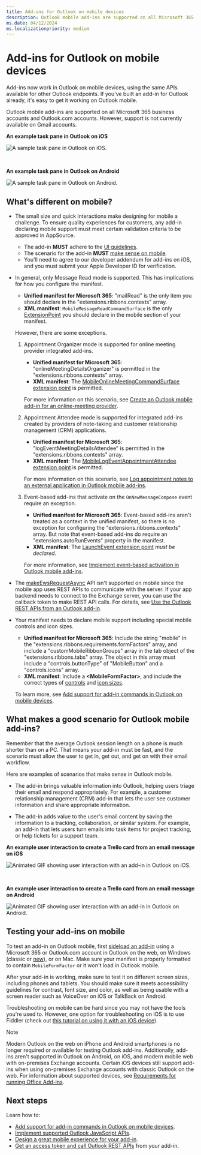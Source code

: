 ```yaml
---
title: Add-ins for Outlook on mobile devices
description: Outlook mobile add-ins are supported on all Microsoft 365 business accounts and Outlook.com accounts.
ms.date: 04/12/2024
ms.localizationpriority: medium
---
```


# Add-ins for Outlook on mobile devices

Add-ins now work in Outlook on mobile devices, using the same APIs available for other Outlook endpoints. If you've built an add-in for Outlook already, it's easy to get it working on Outlook mobile.

Outlook mobile add-ins are supported on all Microsoft 365 business accounts and Outlook.com accounts. However, support is not currently available on Gmail accounts.

**An example task pane in Outlook on iOS**

![A sample task pane in Outlook on iOS.](../images/outlook-mobile-addin-taskpane.png)

<br/>

**An example task pane in Outlook on Android**

![A sample task pane in Outlook on Android.](../images/outlook-mobile-addin-taskpane-android.png)

## What's different on mobile?

- The small size and quick interactions make designing for mobile a challenge. To ensure quality experiences for customers, any add-in declaring mobile support must meet certain validation criteria to be approved in AppSource.
  - The add-in **MUST** adhere to the [UI guidelines](outlook-addin-design.md).
  - The scenario for the add-in **MUST** [make sense on mobile](#what-makes-a-good-scenario-for-outlook-mobile-add-ins).
  - You'll need to agree to our developer addendum for add-ins on iOS, and you must submit your Apple Developer ID for verification.

- In general, only Message Read mode is supported. This has implications for how you configure the manifest.
  - **Unified manifest for Microsoft 365**: "mailRead" is the only item you should declare in the "extensions.ribbons.contexts" array.
  - **XML manifest**: `MobileMessageReadCommandSurface` is the only [ExtensionPoint](/javascript/api/manifest/extensionpoint#mobilemessagereadcommandsurface) you should declare in the mobile section of your manifest. 
  
  However, there are some exceptions.
  1. Appointment Organizer mode is supported for online meeting provider integrated add-ins.
     - **Unified manifest for Microsoft 365**: "onlineMeetingDetailsOrganizer" is permitted in the "extensions.ribbons.contexts" array.
     - **XML manifest**: The [MobileOnlineMeetingCommandSurface extension point](/javascript/api/manifest/extensionpoint#mobileonlinemeetingcommandsurface) is permitted. 
  
     For more information on this scenario, see [Create an Outlook mobile add-in for an online-meeting provider](online-meeting.md).

  1. Appointment Attendee mode is supported for integrated add-ins created by providers of note-taking and customer relationship management (CRM) applications. 
     - **Unified manifest for Microsoft 365**: "logEventMeetingDetailsAttendee" is permitted in the "extensions.ribbons.contexts" array.
     - **XML manifest**: The [MobileLogEventAppointmentAttendee extension point](/javascript/api/manifest/extensionpoint#mobilelogeventappointmentattendee) is permitted. 
    
     For more information on this scenario, see [Log appointment notes to an external application in Outlook mobile add-ins](mobile-log-appointments.md).

  1. Event-based add-ins that activate on the `OnNewMessageCompose` event require an exception.
     - **Unified manifest for Microsoft 365**: Event-based add-ins aren't treated as a context in the unified manifest, so there is no exception for configuring the "extensions.ribbons.contexts" array. But note that event-based add-ins do require an "extensions.autoRunEvents" property in the manifest. 
     - **XML manifest**: The [LaunchEvent extension point](/javascript/api/manifest/extensionpoint#launchevent) *must be declared*. 
  
     For more information, see [Implement event-based activation in Outlook mobile add-ins](mobile-event-based.md).

- The [makeEwsRequestAsync](/javascript/api/requirement-sets/outlook/preview-requirement-set/office.context.mailbox#methods) API isn't supported on mobile since the mobile app uses REST APIs to communicate with the server. If your app backend needs to connect to the Exchange server, you can use the callback token to make REST API calls. For details, see [Use the Outlook REST APIs from an Outlook add-in](use-rest-api.md).

- Your manifest needs to declare mobile support including special mobile controls and icon sizes. 
  - **Unified manifest for Microsoft 365**: Include the string "mobile" in the "extensions.ribbons.requirements.formFactors" array, and include a "customMobileRibbonGroups" array in the tab object of the "extensions.ribbons.tabs" array. The object in this array must include a "controls.buttonType" of "MobileButton" and a "controls.icons" array.
  - **XML manifest**: Include a **\<MobileFormFactor\>**, and include the correct types of [controls](/javascript/api/manifest/control) and [icon sizes](/javascript/api/manifest/icon).
  
  To learn more, see [Add support for add-in commands in Outlook on mobile devices](add-mobile-support.md).

## What makes a good scenario for Outlook mobile add-ins?

Remember that the average Outlook session length on a phone is much shorter than on a PC. That means your add-in must be fast, and the scenario must allow the user to get in, get out, and get on with their email workflow.

Here are examples of scenarios that make sense in Outlook mobile.

- The add-in brings valuable information into Outlook, helping users triage their email and respond appropriately. For example, a customer relationship management (CRM) add-in that lets the user see customer information and share appropriate information.

- The add-in adds value to the user's email content by saving the information to a tracking, collaboration, or similar system. For example, an add-in that lets users turn emails into task items for project tracking, or help tickets for a support team.

**An example user interaction to create a Trello card from an email message on iOS**

![Animated GIF showing user interaction with an add-in in Outlook on iOS.](../images/outlook-mobile-addin-interaction.gif)

<br/>

**An example user interaction to create a Trello card from an email message on Android**

![Animated GIF showing user interaction with an add-in in Outlook on Android.](../images/outlook-mobile-addin-interaction-android.gif)

## Testing your add-ins on mobile

To test an add-in on Outlook mobile, first [sideload an add-in](sideload-outlook-add-ins-for-testing.md) using a Microsoft 365 or Outlook.com account in Outlook on the web, on Windows (classic or [new](https://support.microsoft.com/office/656bb8d9-5a60-49b2-a98b-ba7822bc7627)), or on Mac. Make sure your manifest is properly formatted to contain `MobileFormFactor` or it won't load in Outlook mobile.

After your add-in is working, make sure to test it on different screen sizes, including phones and tablets. You should make sure it meets accessibility guidelines for contrast, font size, and color, as well as being usable with a screen reader such as VoiceOver on iOS or TalkBack on Android.

Troubleshooting on mobile can be hard since you may not have the tools you're used to. However, one option for troubleshooting on iOS is to use Fiddler (check out [this tutorial on using it with an iOS device](https://www.telerik.com/blogs/using-fiddler-with-apple-ios-devices)).

> [!NOTE]
> Modern Outlook on the web on iPhone and Android smartphones is no longer required or available for testing Outlook add-ins. Additionally, add-ins aren't supported in Outlook on Android, on iOS, and modern mobile web with on-premises Exchange accounts. Certain iOS devices still support add-ins when using on-premises Exchange accounts with classic Outlook on the web. For information about supported devices, see [Requirements for running Office Add-ins](../concepts/requirements-for-running-office-add-ins.md#client-requirements-non-windows-smartphone-and-tablet).

## Next steps

Learn how to:

- [Add support for add-in commands in Outlook on mobile devices](add-mobile-support.md).
- [Implement supported Outlook JavaScript APIs](outlook-mobile-apis.md).
- [Design a great mobile experience for your add-in](outlook-addin-design.md).
- [Get an access token and call Outlook REST APIs](use-rest-api.md) from your add-in.
